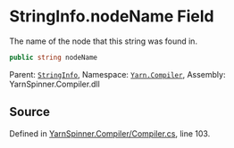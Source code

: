 # StringInfo.nodeName Field

The name of the node that this string was found in.


```csharp
public string nodeName
```



<div class="class-metadata">

Parent: [`StringInfo`](/api/csharp/yarn.compiler/stringinfo.md), Namespace: [`Yarn.Compiler`](/api/csharp/yarn.compiler/README.md), Assembly: YarnSpinner.Compiler.dll
</div>

## Source
Defined in [YarnSpinner.Compiler/Compiler.cs](https://github.com/YarnSpinnerTool/YarnSpinner//blob/develop/YarnSpinner.Compiler/Compiler.cs#L103), line 103.
